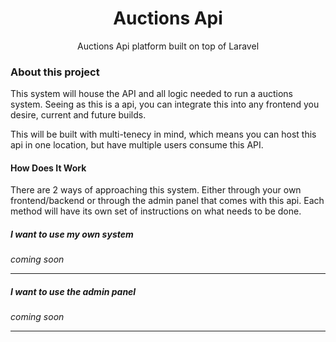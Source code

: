 <h1 align="center">Auctions Api</h1>
<p align="center">Auctions Api platform built on top of Laravel</p>

### About this project
This system will house the API and all logic needed to run a auctions system. Seeing as this is a api, you can integrate this into any frontend you desire, current and future builds.

This will be built with multi-tenecy in mind, which means you can host this api in one location, but have multiple users consume this API.


#### How Does It Work
There are 2 ways of approaching this system. Either through your own frontend/backend or through the admin panel that comes with this api.
Each method will have its own set of instructions on what needs to be done.


##### I want to use my own system
_coming soon_

---
##### I want to use the admin panel
_coming soon_

---
